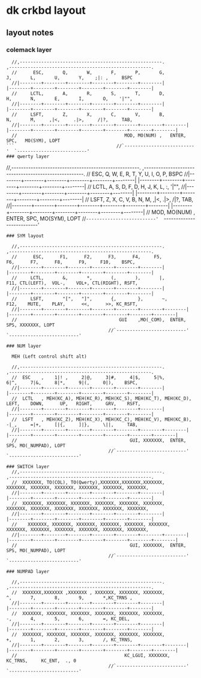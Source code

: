 # dk crkbd layout

## layout notes

### colemack layer
```
  //,-----------------------------------------------------.                    ,-----------------------------------------------------.
  //      ESC,       Q,       W,       F,       P,       G,                            J,       L,       U,       Y,    ;|: ,     BSPC
  //|--------+--------+--------+--------+--------+--------|                    |--------+--------+--------+--------+--------+--------|
  //     LCTL,       A,       R,       S,       T,       D,                            H,       N,       E,       I,       O,    '|"",
  //|--------+--------+--------+--------+--------+--------|                    |--------+--------+--------+--------+--------+--------|
  //     LSFT,       Z,       X,       C,       V,       B,                            N,       M,     ,|<,     .|>,     /|?,     TAB,
  //|--------+--------+--------+--------+--------+--------+--------|  |--------+--------+--------+--------+--------+--------+--------|
  //                                        MOD, MO(NUM) ,   ENTER,        SPC,   MO(SYM), LOPT
```                                      //`--------------------------'  `--------------------------'
### qwerty layer
```

  //,-----------------------------------------------------.                    ,-----------------------------------------------------.
  //      ESC,       Q,       W,       E,       R,       T,                            Y,       U,       I,       O,       P,     BSPC
  //|--------+--------+--------+--------+--------+--------|                    |--------+--------+--------+--------+--------+--------|
  //     LCTL,       A,       S,       D,       F,       D,                            H,       J,       K,       L,       :,    '|"",
  //|--------+--------+--------+--------+--------+--------|                    |--------+--------+--------+--------+--------+--------|
  //     LSFT,       Z,       X,       C,       V,       B,                            N,       M,     ,|<,     .|>,     /|?,     TAB,
  //|--------+--------+--------+--------+--------+--------+--------|  |--------+--------+--------+--------+--------+--------+--------|
  //                                         MOD, MO(NUM) ,   ENTER,        SPC,   MO(SYM), LOPT
                                      //`--------------------------'  `--------------------------'
```
### SYM layout

  //,-----------------------------------------------------.                    ,-----------------------------------------------------.
  //      ESC,      F1,      F2,      F3,      F4,     F5,                            F6,      F7,      F8,      F9,     F10,    BSPC,
  //|--------+--------+--------+--------+--------+--------|                    |--------+--------+--------+--------+--------+--------|
  //     LCTL,       &,       *,       (,       ),       |,                          F11, CTL(LEFT),  VOL-,    VOL+, CTL(RIGHT), RSFT,
  //|--------+--------+--------+--------+--------+--------|                    |--------+--------+--------+--------+--------+--------|
  //     LSFT,       "[",   "]",       {,        },       ~,                          F12,    MUTE,    PLAY,      <<,      >>, KC_RSFT,
  //|--------+--------+--------+--------+--------+--------+--------|  |--------+--------+--------+--------+--------+--------+--------|
  //                                      GUI    ,MO(_COM),  ENTER,         SPS, XXXXXXX, LOPT
                                      //`--------------------------'  `--------------------------'

### NUM layer 

  MEH (Left control shift alt)

  //,-----------------------------------------------------.                    ,-----------------------------------------------------.
  //  ESC    ,    1|! ,     2|@,     3|#,     4|$,     5|%,                          6|^,     7|&,     8|*,     9|(,     0|),    BSPC,
  //|--------+--------+--------+--------+--------+--------|                    |--------+--------+--------+--------+--------+--------|
  //  LCTL   , MEH(KC_A), MEH(KC_R), MEH(KC_S), MEH(KC_T), MEH(KC_D),               LEFT,    DOWN,      UP,   RIGHT,     GRV,    RSFT,
  //|--------+--------+--------+--------+--------+--------|                    |--------+--------+--------+--------+--------+--------|
  //  LSFT   , MEH(KC_Z), MEH(KC_X), MEH(KC_C), MEH(KC_V), MEH(KC_B),                -|_,     =|+,     [|{,     ]|},     \||,     TAB,
  //|--------+--------+--------+--------+--------+--------+--------|   |--------+--------+--------+--------+--------+--------+--------|
  //                                          GUI, XXXXXXX,  ENTER,     SPS, MO(_NUMPAD), LOPT
                                      //`--------------------------'  `--------------------------'

### SWITCH layer 
  //,-----------------------------------------------------.                    ,-----------------------------------------------------.
  //  XXXXXXX, TO(COL), TO(Qwerty),XXXXXXX,XXXXXXX,XXXXXXX,                      XXXXXXX, XXXXXXX, XXXXXXX, XXXXXXX, XXXXXXX, XXXXXXX,
  //|--------+--------+--------+--------+--------+--------|                    |--------+--------+--------+--------+--------+--------|
  //  XXXXXXX, XXXXXXX, XXXXXXX, XXXXXXX, XXXXXXX, XXXXXXX,                      XXXXXXX, XXXXXXX, XXXXXXX, XXXXXXX, XXXXXXX, XXXXXXX,
  //|--------+--------+--------+--------+--------+--------|                    |--------+--------+--------+--------+--------+--------|
  //    XXXXXXX, XXXXXXX, XXXXXXX, XXXXXXX, XXXXXXX, XXXXXXX,                      XXXXXXX, XXXXXXX, XXXXXXX, XXXXXXX, XXXXXXX, XXXXXXX,
  //|--------+--------+--------+--------+--------+--------+--------|   |--------+--------+--------+--------+--------+--------+--------|
  //                                          GUI, XXXXXXX,  ENTER,     SPS, MO(_NUMPAD), LOPT
                                      //`--------------------------'  `--------------------------'

### NUMPAD layer 

  //,-----------------------------------------------------.                    ,-----------------------------------------------------.
  //  XXXXXXX,XXXXXXX ,XXXXXXX , XXXXXXX, XXXXXXX, XXXXXXX,                            ^,       7,       8,       9,       *,KC_TRNS ,
  //|--------+--------+--------+--------+--------+--------|                    |--------+--------+--------+--------+--------+--------|
  //  XXXXXXX, XXXXXXX, XXXXXXX, XXXXXXX, XXXXXXX, XXXXXXX,                            -,       4,       5,       6,       =, KC_DEL,
  //|--------+--------+--------+--------+--------+--------|                    |--------+--------+--------+--------+--------+--------|
  //  XXXXXXX, XXXXXXX, XXXXXXX, XXXXXXX, XXXXXXX, XXXXXXX,                            +,       1,       2,       3,       /, KC_TRNS,
  //|--------+--------+--------+--------+--------+--------+--------|  |--------+--------+--------+--------+--------+--------+--------|
  //                                        KC_LGUI, XXXXXXX,  KC_TRNS,     KC_ENT,  ., 0
                                      //`--------------------------'  `--------------------------'


